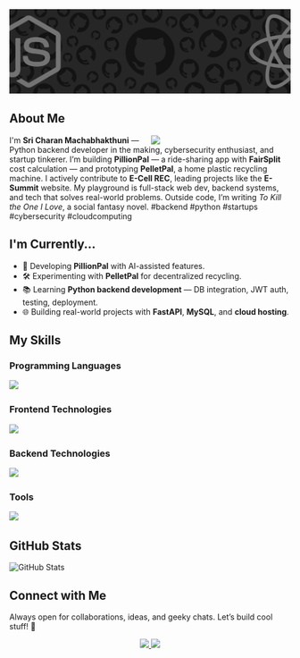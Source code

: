 <img src="git.png">

<h2>About Me</h2>  
<div>   
  <img src="https://cdn.dribbble.com/users/1708950/screenshots/4188877/developer_med.gif" align="right" width="250">    
  <p>I'm <b>Sri Charan Machabhakthuni</b> — Python backend developer in the making, cybersecurity enthusiast, and startup tinkerer.  
  I’m building <b>PillionPal</b> — a ride-sharing app with <b>FairSplit</b> cost calculation — and prototyping <b>PelletPal</b>, a home plastic recycling machine.  
  I actively contribute to <b>E-Cell REC</b>, leading projects like the <b>E-Summit</b> website.  
  My playground is full-stack web dev, backend systems, and tech that solves real-world problems.  
  Outside code, I’m writing <i>To Kill the One I Love</i>, a social fantasy novel.  
  #backend #python #startups #cybersecurity #cloudcomputing</p>  
</div>  

<h2>I'm Currently...</h2>  
<ul>
  <li>🚀 Developing <b>PillionPal</b> with AI-assisted features.</li>
  <li>🛠 Experimenting with <b>PelletPal</b> for decentralized recycling.</li>
  <li>📚 Learning <b>Python backend development</b> — DB integration, JWT auth, testing, deployment.</li>
  <li>🌐 Building real-world projects with <b>FastAPI</b>, <b>MySQL</b>, and <b>cloud hosting</b>.</li>
</ul>

<h2>My Skills</h2>  

<h3>Programming Languages</h3>  
<p>   
  <a href="https://skillicons.dev">     
    <img src="https://skillicons.dev/icons?i=python,js,c,cpp,java,dart" />   
  </a> 
</p>  

<h3>Frontend Technologies</h3>  
<p>   
  <a href="https://skillicons.dev">     
    <img src="https://skillicons.dev/icons?i=react,html,css,bootstrap,tailwind,flutter" />   
  </a> 
</p>  

<h3>Backend Technologies</h3>  
<p> 
  <a href="https://skillicons.dev">     
    <img src="https://skillicons.dev/icons?i=fastapi,nodejs,express,mongodb,mysql,firebase" />   
  </a> 
</p>  

<h3>Tools</h3>  
<p> 
  <a href="https://skillicons.dev">     
    <img src="https://skillicons.dev/icons?i=git,github,vscode,figma,notion,aws" />   
  </a> 
</p>  

<h2>GitHub Stats</h2>  
<p>
  <img src="https://github-readme-stats.vercel.app/api?username=SreeCharan153&show_icons=true&theme=dark" alt="GitHub Stats">
</p>

<h2>Connect with Me</h2>  
<p>Always open for collaborations, ideas, and geeky chats. Let’s build cool stuff! 🚀</p>  
<p align="center">   
  <a href="https://www.linkedin.com/in/sree-charan-machabhakthuni/">     
    <img src="https://skillicons.dev/icons?i=linkedin" />   
  </a>   
  <a href="mailto:sricharanmachabhakthuni@gmail.com">     
    <img src="https://skillicons.dev/icons?i=gmail" />   
  </a> 
</p>
